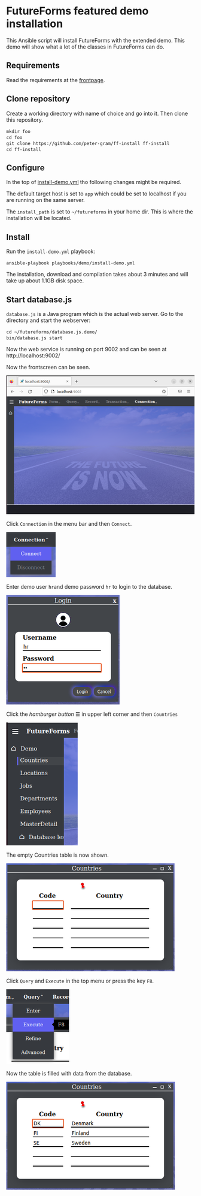 # FutureForms featured demo installation

This Ansible script will install FutureForms with the extended demo.
This demo will show what a lot of the classes in FutureForms can do.

## Requirements

Read the requirements at the [frontpage](../../README.md).

## Clone repository

Create a working directory with name of choice and go into it.
Then clone this repository.

```
mkdir foo
cd foo
git clone https://github.com/peter-gram/ff-install ff-install
cd ff-install
```

## Configure

In the top of [install-demo.yml](install-demo.yml) tho
following changes might be required.

The default target host is set to `app` which could be set to localhost
if you are running on the same server.

The `install_path` is set to `~/futureforms` in your home dir.
This is where the installation will be located.

## Install

Run the `install-demo.yml` playbook:

```
ansible-playbook playbooks/demo/install-demo.yml 
```

The installation, download and compilation takes about 3 minutes
and will take up about 1.1GB disk space.

## Start database.js

`database.js` is a Java program which is the actual web server.
Go to the directory and start the webserver:

```
cd ~/futureforms/database.js.demo/
bin/database.js start
```

Now the web service is running on port 9002
and can be seen at http://localhost:9002/

Now the frontscreen can be seen.

![Frontscreen](img/ffscreenshot_1.png)

Click `Connection` in the menu bar and then `Connect`.

![Connect](img/ffscreenshot_2.png)

Enter demo user `hr`and demo password `hr` to login to the database.

![Login](img/ffscreenshot_3.png)

Click the *hamburger button* ☰ in upper left corner and then `Countries`

![BurgerMenu](img/ffscreenshot_4.png)

The empty Countries table is now shown.

![Countries](img/ffscreenshot_5.png)

Click `Query` and `Execute` in the top menu or press the key `F8`.

![Execute](img/ffscreenshot_6.png)

Now the table is filled with data from the database.

![CountryNames](img/ffscreenshot_7.png)
